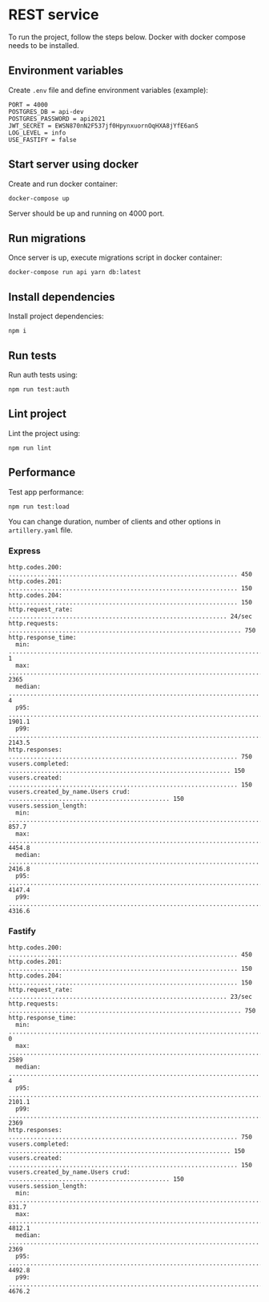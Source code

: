 # REST service

To run the project, follow the steps below. Docker with docker compose needs to be installed.

## Environment variables

Create `.env` file and define environment variables (example):

```env
PORT = 4000
POSTGRES_DB = api-dev
POSTGRES_PASSWORD = api2021
JWT_SECRET = EWSN870nN2F537jf0HpynxuornOqHXA8jYfE6anS
LOG_LEVEL = info
USE_FASTIFY = false
```

## Start server using docker

Create and run docker container:

```console
docker-compose up
```

Server should be up and running on 4000 port.

## Run migrations

Once server is up, execute migrations script in docker container:

```console
docker-compose run api yarn db:latest
```

## Install dependencies

Install project dependencies:

```console
npm i
```

## Run tests

Run auth tests using:

```console
npm run test:auth
```

## Lint project

Lint the project using:

```console
npm run lint
```

## Performance

Test app performance:

```console
npm run test:load
```

You can change duration, number of clients and other options in `artillery.yaml` file.

### Express

```
http.codes.200: ................................................................ 450
http.codes.201: ................................................................ 150
http.codes.204: ................................................................ 150
http.request_rate: ............................................................. 24/sec
http.requests: ................................................................. 750
http.response_time:
  min: ......................................................................... 1
  max: ......................................................................... 2365
  median: ...................................................................... 4
  p95: ......................................................................... 1901.1
  p99: ......................................................................... 2143.5
http.responses: ................................................................ 750
vusers.completed: .............................................................. 150
vusers.created: ................................................................ 150
vusers.created_by_name.Users crud: ............................................. 150
vusers.session_length:
  min: ......................................................................... 857.7
  max: ......................................................................... 4454.8
  median: ...................................................................... 2416.8
  p95: ......................................................................... 4147.4
  p99: ......................................................................... 4316.6
```

### Fastify

```
http.codes.200: ................................................................ 450
http.codes.201: ................................................................ 150
http.codes.204: ................................................................ 150
http.request_rate: ............................................................. 23/sec
http.requests: ................................................................. 750
http.response_time:
  min: ......................................................................... 0
  max: ......................................................................... 2589
  median: ...................................................................... 4
  p95: ......................................................................... 2101.1
  p99: ......................................................................... 2369
http.responses: ................................................................ 750
vusers.completed: .............................................................. 150
vusers.created: ................................................................ 150
vusers.created_by_name.Users crud: ............................................. 150
vusers.session_length:
  min: ......................................................................... 831.7
  max: ......................................................................... 4812.1
  median: ...................................................................... 2369
  p95: ......................................................................... 4492.8
  p99: ......................................................................... 4676.2
```
